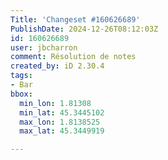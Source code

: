 ```yaml
---
Title: 'Changeset #160626689'
PublishDate: 2024-12-26T08:12:03Z
id: 160626689
user: jbcharron
comment: Résolution de notes
created_by: iD 2.30.4
tags:
- Bar
bbox:
  min_lon: 1.81308
  min_lat: 45.3445102
  max_lon: 1.8138525
  max_lat: 45.3449919

---
```

